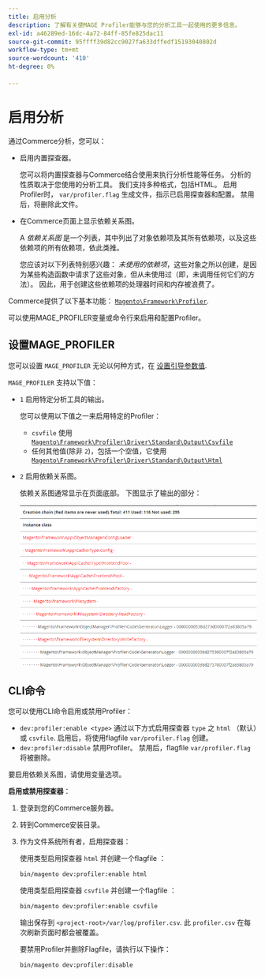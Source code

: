 ```yaml
---
title: 启用分析
description: 了解有关使MAGE Profiler能够与您的分析工具一起使用的更多信息。
exl-id: a46289ed-16dc-4a72-84ff-85fe825dac11
source-git-commit: 95ffff39d82cc9027fa633dffedf15193040802d
workflow-type: tm+mt
source-wordcount: '410'
ht-degree: 0%

---
```


# 启用分析

通过Commerce分析，您可以：

- 启用内置探查器。

  您可以将内置探查器与Commerce结合使用来执行分析性能等任务。 分析的性质取决于您使用的分析工具。 我们支持多种格式，包括HTML。 启用Profiler时， `var/profiler.flag` 生成文件，指示已启用探查器和配置。 禁用后，将删除此文件。

- 在Commerce页面上显示依赖关系图。

  A _依赖关系图_ 是一个列表，其中列出了对象依赖项及其所有依赖项，以及这些依赖项的所有依赖项，依此类推。

  您应该对以下列表特别感兴趣： _未使用的依赖项_，这些对象之所以创建，是因为某些构造函数中请求了这些对象，但从未使用过（即，未调用任何它们的方法）。 因此，用于创建这些依赖项的处理器时间和内存被浪费了。

Commerce提供了以下基本功能： [`Magento\Framework\Profiler`][profiler].

可以使用MAGE_PROFILER变量或命令行来启用和配置Profiler。

## 设置MAGE_PROFILER

您可以设置 `MAGE_PROFILER` 无论以何种方式，在 [设置引导参数值](../bootstrap/set-parameters.md).

`MAGE_PROFILER` 支持以下值：

- `1` 启用特定分析工具的输出。

  您可以使用以下值之一来启用特定的Profiler：

   - `csvfile` 使用 [`Magento\Framework\Profiler\Driver\Standard\Output\Csvfile`][csvfile]
   - 任何其他值(除非 `2`)，包括一个空值，它使用 [`Magento\Framework\Profiler\Driver\Standard\Output\Html`][html]

- `2` 启用依赖关系图。

  依赖关系图通常显示在页面底部。 下图显示了输出的部分：

  ![依赖关系图](../../assets/configuration/depend-graphs.png)

## CLI命令

您可以使用CLI命令启用或禁用Profiler：

- `dev:profiler:enable <type>` 通过以下方式启用探查器 `type` 之 `html` （默认）或 `csvfile`. 启用后，将使用flagfile `var/profiler.flag` 创建。
- `dev:profiler:disable` 禁用Profiler。 禁用后，flagfile `var/profiler.flag` 将被删除。

要启用依赖关系图，请使用变量选项。

**启用或禁用探查器**：

1. 登录到您的Commerce服务器。
1. 转到Commerce安装目录。
1. 作为文件系统所有者，启用探查器：

   使用类型启用探查器 `html` 并创建一个flagfile ：

   ```bash
   bin/magento dev:profiler:enable html
   ```

   使用类型启用探查器 `csvfile` 并创建一个flagfile ：

   ```bash
   bin/magento dev:profiler:enable csvfile
   ```

   输出保存到 `<project-root>/var/log/profiler.csv`. 此 `profiler.csv` 在每次刷新页面时都会被覆盖。

   要禁用Profiler并删除Flagfile，请执行以下操作：

   ```bash
   bin/magento dev:profiler:disable
   ```

<!-- link definitions -->

[csvfile]: https://github.com/magento/magento2/blob/2.4/lib/internal/Magento/Framework/Profiler/Driver/Standard/Output/Csvfile.php
[html]: https://github.com/magento/magento2/blob/2.4/lib/internal/Magento/Framework/Profiler/Driver/Standard/Output/Html.php
[profiler]: https://github.com/magento/magento2/blob/2.4/lib/internal/Magento/Framework/Profiler.php
